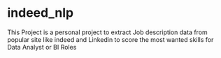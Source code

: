 # indeed_nlp
This Project is a personal project to extract Job description data from popular site like indeed and Linkedin to score the most wanted skills for Data Analyst or BI Roles
